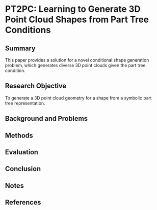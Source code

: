 # PT2PC: Learning to Generate 3D Point Cloud Shapes from Part Tree Conditions

## Summary
This paper provides a solution for a novel conditional shape generation problem, which generates diverse 3D point clouds given the part tree condition.
## Research Objective
To generate a 3D point cloud geometry for a shape from a symbolic part tree representation.
## Background and Problems

## Methods

## Evaluation

## Conclusion

## Notes

## References
<!--stackedit_data:
eyJoaXN0b3J5IjpbMTM3OTU1NDA1NV19
-->